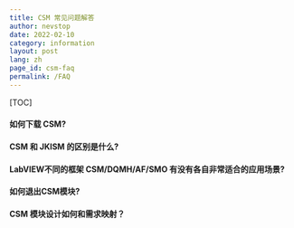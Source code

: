 ```yaml
---
title: CSM 常见问题解答
author: nevstop
date: 2022-02-10
category: information
layout: post
lang: zh
page_id: csm-faq
permalink: /FAQ
---
```


[TOC]

#### 如何下载 CSM?

#### CSM 和 JKISM 的区别是什么?

#### LabVIEW不同的框架 CSM/DQMH/AF/SMO 有没有各自非常适合的应用场景?

#### 如何退出CSM模块?

#### CSM 模块设计如何和需求映射？
